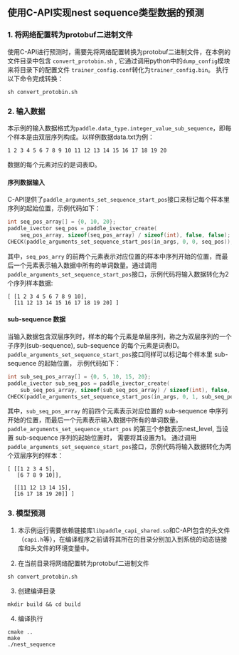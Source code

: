 ## 使用C-API实现nest sequence类型数据的预测

### 1. 将网络配置转为protobuf二进制文件
使用C-API进行预测时，需要先将网络配置转换为protobuf二进制文件，在本例的文件目录中包含 ```convert_protobin.sh``` , 它通过调用python中的```dump_config```模块来将目录下的配置文件 ```trainer_config.conf```转化为```trainer_config.bin```。 执行以下命令完成转换：
```shell
sh convert_protobin.sh
```

### 2. 输入数据
本示例的输入数据格式为`paddle.data_type.integer_value_sub_sequence`，即每个样本是由双层序列构成。以样例数据data.txt为例：
```
1 2 3 4 5 6 7 8 9 10 11 12 13 14 15 16 17 18 19 20
```
数据的每个元素对应的是词表ID。

#### 序列数据输入
C-API提供了```paddle_arguments_set_sequence_start_pos```接口来标记每个样本里序列的起始位置，示例代码如下：

```c
int seq_pos_array[] = {0, 10, 20};
paddle_ivector seq_pos = paddle_ivector_create(
    seq_pos_array, sizeof(seq_pos_array) / sizeof(int), false, false);
CHECK(paddle_arguments_set_sequence_start_pos(in_args, 0, 0, seq_pos));
```

其中，``` seq_pos_arry ``` 的前两个元素表示对应位置的样本中序列开始的位置，而最后一个元素表示输入数据中所有的单词数量。通过调用```paddle_arguments_set_sequence_start_pos```接口，示例代码将输入数据转化为2个序列样本数据:

```
[ [1 2 3 4 5 6 7 8 9 10],
  [11 12 13 14 15 16 17 18 19 20] ]
```

#### sub-sequence 数据
当输入数据包含双层序列时，样本的每个元素是单层序列，称之为双层序列的一个子序列(sub-sequence), sub-sequence 的每个元素是词表ID。```paddle_arguments_set_sequence_start_pos```接口同样可以标记每个样本里 sub-sequence 的起始位置， 示例代码如下：

```c
int sub_seq_pos_array[] = {0, 5, 10, 15, 20};
paddle_ivector sub_seq_pos = paddle_ivector_create(
    sub_seq_pos_array, sizeof(sub_seq_pos_array) / sizeof(int), false, false);
CHECK(paddle_arguments_set_sequence_start_pos(in_args, 0, 1, sub_seq_pos));
```

其中，``` sub_seq_pos_array ``` 的前四个元素表示对应位置的 sub-sequence 中序列开始的位置，而最后一个元素表示输入数据中所有的单词数量。```paddle_arguments_set_sequence_start_pos``` 的第三个参数表示nest_level, 当设置 sub-sequence 序列的起始位置时， 需要将其设置为1。 通过调用```paddle_arguments_set_sequence_start_pos```接口，示例代码将输入数据转化为两个双层序列的样本：

```
[ [[1 2 3 4 5],
   [6 7 8 9 10]],

  [[11 12 13 14 15],
  [16 17 18 19 20]] ]
```


### 3. 模型预测
1. 本示例运行需要依赖链接库```libpaddle_capi_shared.so```和C-API包含的头文件（```capi.h```等），在编译程序之前请将其所在的目录分别加入到系统的动态链接库和头文件的环境变量中。

2. 在当前目录将网络配置转为protobuf二进制文件
```
sh convert_protobin.sh
```
3. 创建编译目录
```
mkdir build && cd build
```
4. 编译执行
```
cmake ..
make
./nest_sequence
```
